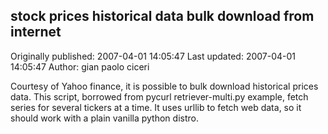## stock prices historical data bulk download from internet

Originally published: 2007-04-01 14:05:47
Last updated: 2007-04-01 14:05:47
Author: gian paolo ciceri

Courtesy of Yahoo finance, it is possible to bulk download historical prices data. This script, borrowed from pycurl retriever-multi.py example, fetch series for several tickers at a time. It uses urllib to fetch web data, so it should work with a plain vanilla python distro.